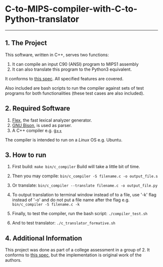 # C-to-MIPS-compiler-with-C-to-Python-translator
----

**1. The Project**
-
This software, written in C++, serves two functions:
 1. It can compile an input C90 (ANSI) program to MIPS1 assembly
 2. It can also translate this program to the Python3 equivalent.

It conforms to [this spec](https://github.com/LangProc/langproc-2019-cw). All
specified features are covered.

Also included are bash scripts to run the compiler against sets of test programs for
both functionalities (these test cases are also included).


**2. Required Software**
-
  1. [Flex](https://github.com/westes/flex), the fast lexical analyzer generator.
  2. [GNU Bison](https://www.gnu.org/software/bison/), is used as parser.
  3. A C++ compiler e.g. [g++](https://www.cprogramming.com/g++.html)

  The compiler is intended to run on a *Linux* OS e.g. Ubuntu.


**3. How to run**
-
1. First build:
`make bin/c_compiler`
Build will take a little bit of time.

2. Then you may compile:
`bin/c_compiler -S filename.c -o output_file.s`

3. Or translate:
`bin/c_compiler --translate filename.c -o output_file.py`

4. To output translation to terminal window instead of to a file, use '-k'
   flag instead of '-o' and do not put a file name after the flag e.g.
   `bin/c_compiler -S filename.c -k`

5. Finally, to test the compiler, run the bash script:
`./compiler_test.sh`

6. And to test translator:
`./c_translator_formative.sh`


**4. Additional Information**
-
This project was done as part of a college assessment in a group of 2. It conforms to [this spec](https://github.com/LangProc/langproc-2019-cw), but the implementation is original work of the authors.
